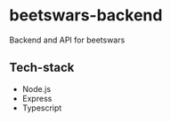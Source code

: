 # beetswars-backend

Backend and API for beetswars

## Tech-stack

- Node.js
- Express
- Typescript
